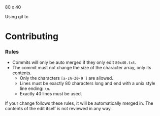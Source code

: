 80 x 40

Using git to

# Contributing

### Rules
* Commits will only be auto merged if they only edit `80x40.txt`.
* The commit must not change the size of the character array, only its contents.
  * Only the characters `[a-zA-Z0-9 ]` are allowed.
  * Lines must be exactly 80 characters long and end with a unix style line ending: `\n`.
  * Exactly 40 lines must be used.

If your change follows these rules, it will be automatically merged in. The contents of the edit itself is not reviewed in any way.